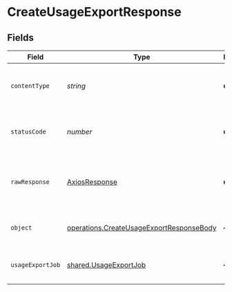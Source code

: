 # CreateUsageExportResponse


## Fields

| Field                                                                                                       | Type                                                                                                        | Required                                                                                                    | Description                                                                                                 |
| ----------------------------------------------------------------------------------------------------------- | ----------------------------------------------------------------------------------------------------------- | ----------------------------------------------------------------------------------------------------------- | ----------------------------------------------------------------------------------------------------------- |
| `contentType`                                                                                               | *string*                                                                                                    | :heavy_check_mark:                                                                                          | HTTP response content type for this operation                                                               |
| `statusCode`                                                                                                | *number*                                                                                                    | :heavy_check_mark:                                                                                          | HTTP response status code for this operation                                                                |
| `rawResponse`                                                                                               | [AxiosResponse](https://axios-http.com/docs/res_schema)                                                     | :heavy_check_mark:                                                                                          | Raw HTTP response; suitable for custom response parsing                                                     |
| `object`                                                                                                    | [operations.CreateUsageExportResponseBody](../../../sdk/models/operations/createusageexportresponsebody.md) | :heavy_minus_sign:                                                                                          | Unexpected request body provided.                                                                           |
| `usageExportJob`                                                                                            | [shared.UsageExportJob](../../../sdk/models/shared/usageexportjob.md)                                       | :heavy_minus_sign:                                                                                          | Usage export created successfully                                                                           |